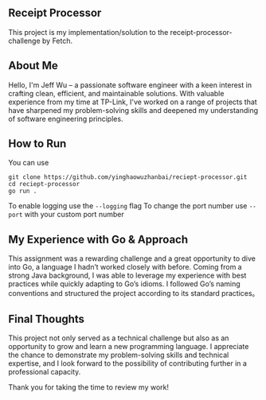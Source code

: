## Receipt Processor
This project is my implementation/solution to the receipt-processor-challenge by Fetch. 
## About Me
Hello, I'm Jeff Wu – a passionate software engineer with a keen interest in crafting clean, efficient, and maintainable solutions. With valuable experience from my time at TP-Link, I've worked on a range of projects that have sharpened my problem-solving skills and deepened my understanding of software engineering principles.
## How to Run
You can use
```
git clone https://github.com/yinghaowuzhanbai/reciept-processor.git
cd reciept-processor
go run .
```
To enable logging use the `--logging` flag
To change the port number use `--port` with your custom port number
## My Experience with Go & Approach
This assignment was a rewarding challenge and a great opportunity to dive into Go, a language I hadn’t worked closely with before. Coming from a strong Java background, I was able to leverage my experience with best practices while quickly adapting to Go’s idioms. I followed Go’s naming conventions and structured the project according to its standard practices。
## Final Thoughts
This project not only served as a technical challenge but also as an opportunity to grow and learn a new programming language. I appreciate the chance to demonstrate my problem-solving skills and technical expertise, and I look forward to the possibility of contributing further in a professional capacity.

Thank you for taking the time to review my work!